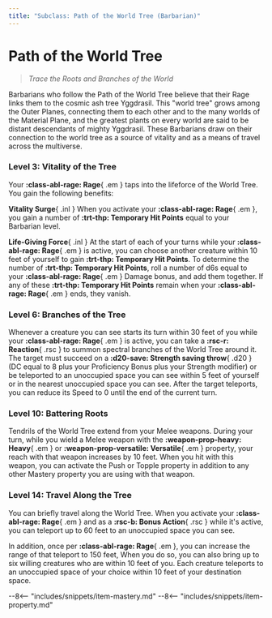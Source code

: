 ```yaml
---
title: "Subclass: Path of the World Tree (Barbarian)"
---
```


<p style="display:none">
Trace the Roots and Branches of the World
</p>

# Path of the World Tree

> *Trace the Roots and Branches of the World*

Barbarians who follow the Path of the World Tree believe that their Rage links them to the cosmic ash tree Yggdrasil. This "world tree" grows among the Outer Planes, connecting them to each other and to the many worlds of the Material Plane, and the greatest plants on every world are said to be distant descendants of mighty Yggdrasil. These Barbarians draw on their connection to the world tree as a source of vitality and as a means of travel across the multiverse.

### Level 3: Vitality of the Tree

Your **:class-abl-rage: Rage**{ .em } taps into the lifeforce of the World Tree. You gain the following benefits: 

**Vitality Surge**{ .inl } When you activate your **:class-abl-rage: Rage**{ .em }, you gain a number of **:trt-thp: Temporary Hit Points** equal to your Barbarian level. 

**Life-Giving Force**{ .inl } At the start of each of your turns while your **:class-abl-rage: Rage**{ .em } is active, you can choose another creature within 10 feet of yourself to gain **:trt-thp: Temporary Hit Points**. To determine the number of **:trt-thp: Temporary Hit Points**, roll a number of d6s equal to your **:class-abl-rage: Rage**{ .em } Damage bonus, and add them together. If any of these **:trt-thp: Temporary Hit Points** remain when your **:class-abl-rage: Rage**{ .em } ends, they vanish. 

### Level 6: Branches of the Tree

Whenever a creature you can see starts its turn within 30 feet of you while your **:class-abl-rage: Rage**{ .em } is active, you can take a **:rsc-r: Reaction**{ .rsc } to summon spectral branches of the World Tree around it. The target must succeed on a **:d20-save: Strength saving throw**{ .d20 } (DC equal to 8 plus your Proficiency Bonus plus your Strength modifier) or be teleported to an unoccupied space you can see within 5 feet of yourself or in the nearest unoccupied space you can see. After the target teleports, you can reduce its Speed to 0 until the end of the current turn.

### Level 10: Battering Roots

Tendrils of the World Tree extend from your Melee weapons. During your turn, while you wield a Melee weapon with the **:weapon-prop-heavy: Heavy**{ .em } or **:weapon-prop-versatile: Versatile**{ .em } property, your reach with that weapon increases by 10 feet. When you hit with this weapon, you can activate the Push or Topple property in addition to any other Mastery property you are using with that weapon.

### Level 14: Travel Along the Tree

You can briefly travel along the World Tree. When you activate your **:class-abl-rage: Rage**{ .em } and as a **:rsc-b: Bonus Action**{ .rsc } while it's active, you can teleport up to 60 feet to an unoccupied space you can see. 

In addition, once per **:class-abl-rage: Rage**{ .em }, you can increase the range of that teleport to 150 feet, When you do so, you can also bring up to six willing creatures who are within 10 feet of you. Each creature teleports to an unoccupied space of your choice within 10 feet of your destination space.

--8<-- "includes/snippets/item-mastery.md"
--8<-- "includes/snippets/item-property.md"